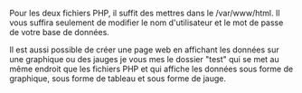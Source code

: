 Pour les deux fichiers PHP, il suffit des mettres dans le /var/www/html.
Il vous suffira seulement de modifier le nom d'utilisateur et le mot de passe de votre base de données.

Il est aussi possible de créer une page web en affichant les données sur une graphique ou des jauges je vous mes le dossier "test" qui se met au même endroit que les fichiers PHP et qui affiche les données sous forme de graphique, sous forme de tableau et sous forme de jauge.
